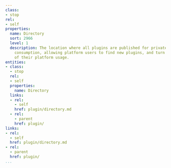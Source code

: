 ```yaml
---
class:
- stop
rel:
- self
properties:
  name: Directory
  sort: 2966
  level: 1
  description: The location where all plugins are published for private or public
    consumption, allowing platform users to find new plugins, and turn on as part
    of their platform usage.
entities:
- class:
  - stop
  rel:
  - self
  properties:
    name: Directory
  links:
  - rel:
    - self
    href: plugin/directory.md
  - rel:
    - parent
    href: plugin/
links:
- rel:
  - self
  href: plugin/directory.md
- rel:
  - parent
  href: plugin/
...
```

